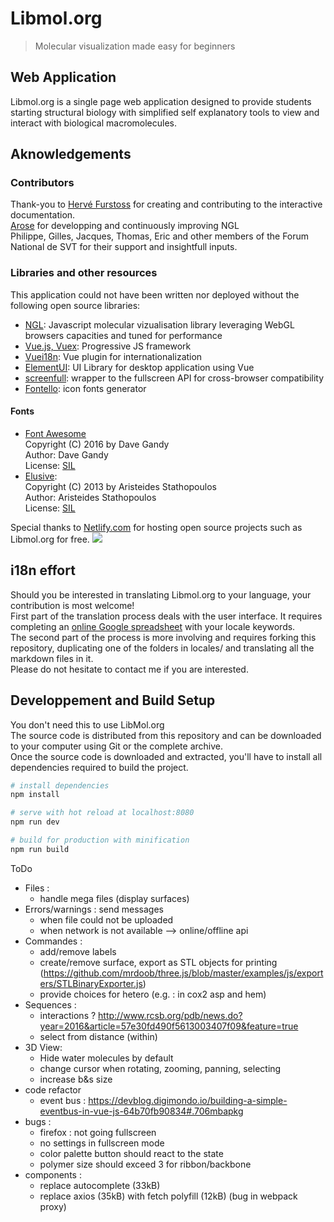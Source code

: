 # Libmol.org

> Molecular visualization made easy for beginners

## Web Application
Libmol.org is a single page web application designed to provide students starting structural biology with simplified self explanatory tools to view and interact with biological macromolecules.  

## Aknowledgements
### Contributors
Thank-you to [Hervé Furstoss](https://github.com/hfurstoss) for creating and contributing to the interactive documentation.  
[Arose](https://github.com/arose) for developping and continuously improving NGL  
Philippe, Gilles, Jacques, Thomas, Eric and other members of the Forum National de SVT for their support and insightfull inputs.

### Libraries and other resources
This application could not have been written nor deployed without the following open source libraries:
- [NGL](https://github.com/arose/ngl): Javascript molecular vizualisation library leveraging WebGL browsers capacities and tuned for performance
- [Vue.js, Vuex](https://vuejs.org/): Progressive JS framework
- [Vuei18n](https://github.com/kazupon/vue-i18n): Vue plugin for internationalization
- [ElementUI](http://element.eleme.io/#/en-US): UI Library for desktop application using Vue
- [screenfull](https://www.npmjs.com/package/screenfull): wrapper to the fullscreen API for cross-browser compatibility
- [Fontello](http://fontello.com): icon fonts generator  

#### Fonts 
- [Font Awesome](http://fortawesome.github.com/Font-Awesome/)  
   Copyright (C) 2016 by Dave Gandy  
   Author:    Dave Gandy  
   License:   [SIL](http://scripts.sil.org/OFL)  
- [Elusive](http://aristeides.com/):  
   Copyright (C) 2013 by Aristeides Stathopoulos  
   Author:    Aristeides Stathopoulos  
   License:   [SIL](http://scripts.sil.org/OFL)  


Special thanks to [Netlify.com](https://www.netlify.com) for hosting open source projects such as Libmol.org for free.
<a href="https://www.netlify.com">
  <img src="https://www.netlify.com/img/global/badges/netlify-dark.svg"/>
</a>

## i18n effort
Should you be interested in translating Libmol.org to your language, your contribution is most welcome!  
First part of the translation process deals with the user interface. It requires completing an [online Google spreadsheet](https://docs.google.com/spreadsheets/d/1tfpNe1SwHQ51arbPlnE6y7rDB-JKImhGICQGsMzQtes/edit?usp=sharing) with your locale keywords.  
The second part of the process is more involving and requires forking this repository, duplicating one of the folders in locales/ and translating all the markdown files in it.  
Please do not hesitate to contact me if you are interested.

## Developpement and Build Setup
You don't need this to use LibMol.org  
The source code is distributed from this repository and can be downloaded to your computer using Git or the complete archive.  
Once the source code is downloaded and extracted, you'll have to install all dependencies required to build the project.  

``` bash
# install dependencies
npm install

# serve with hot reload at localhost:8080
npm run dev

# build for production with minification
npm run build
```

ToDo
- Files : 
  - handle mega files (display surfaces)
- Errors/warnings : send messages
  - when file could not be uploaded
  - when network is not available --> online/offline api
- Commandes : 
  - add/remove labels
  - create/remove surface, export as STL objects for printing (https://github.com/mrdoob/three.js/blob/master/examples/js/exporters/STLBinaryExporter.js)
  - provide choices for hetero (e.g. : in cox2 asp and hem)
- Sequences : 
  - interactions ? <http://www.rcsb.org/pdb/news.do?year=2016&article=57e30fd490f5613003407f09&feature=true>
  - select from distance (within)
- 3D View:
  - Hide water molecules by default
  - change cursor when rotating, zooming, panning, selecting
  - increase b&s size
- code refactor
  - event bus : https://devblog.digimondo.io/building-a-simple-eventbus-in-vue-js-64b70fb90834#.706mbapkg
- bugs :
  - firefox : not going fullscreen
  - no settings in fullscreen mode
  - color palette button should react to the state
  - polymer size should exceed 3 for ribbon/backbone
- components :
  - replace autocomplete (33kB)
  - replace axios (35kB) with fetch polyfill (12kB) (bug in webpack proxy)